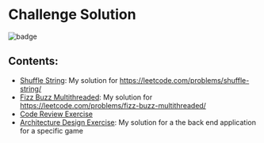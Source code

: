 # Challenge Solution

![badge](https://github.com/github/docs/actions/workflows/node.js.yml/badge.svg?branch=main)

## Contents:

- [Shuffle String](./shuffle-string/README.md): My solution for <https://leetcode.com/problems/shuffle-string/>
- [Fizz Buzz Multithreaded](./fizz-buzz-multithreaded/README.md): My solution for <https://leetcode.com/problems/fizz-buzz-multithreaded/>
- [Code Review Exercise](https://github.com/InnovationDevKing/CodeReviewTest/pull/11)
- [Architecture Design Exercise](./system-design/README.md): My solution for a the back end application for a specific game
